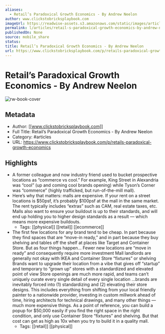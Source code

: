 ```yaml
---
aliases:
  - Retail’s Paradoxical Growth Economics - By Andrew Neelon
author: www.clickstobricksplaybook.com
imageUrl: https://readwise-assets.s3.amazonaws.com/static/images/article4.6bc1851654a0.png
permalink: l/articles/retail-s-paradoxical-growth-economics-by-andrew-neelon
publishedOn: None
source: mobile_share
status: 
title: Retail’s Paradoxical Growth Economics - By Andrew Neelon
url: https://www.clickstobricksplaybook.com/p/retails-paradoxical-growth-economics
---
```

# Retail’s Paradoxical Growth Economics - By Andrew Neelon

![rw-book-cover](https://readwise-assets.s3.amazonaws.com/static/images/article4.6bc1851654a0.png)

## Metadata

- Author: [[www.clickstobricksplaybook.com]]
- Full Title: Retail’s Paradoxical Growth Economics - By Andrew Neelon
- Category: #articles
- URL: https://www.clickstobricksplaybook.com/p/retails-paradoxical-growth-economics

## Highlights

- A former colleague and now industry friend used to bucket prospective locations as “commerce vs cool.” For example, King Street in Alexandria was “cool” (up and coming cool brands opening) while Tyson’s Corner was “commerce” (highly trafficked, but run-of-the-mill mall).
- Here’s why that matters: malls are expensive. If your rent on a street locations is $50psf, it’s probably $100psf at the mall in the same market. The rent typically includes “extras” such as CAM, real estate taxes, etc. Malls also want to ensure your buildout is up to their standards, and will end up holding you to higher design standards as a result — which means more expensive buildouts.
    - Tags: [[physical]] [[retail]] [[ecommerce]]
- The first few locations for any brand tend to be cheap. In part because they find spaces that are “move-in ready,” and in part because they buy shelving and tables off the shelf at places like Target and Container Store.
  But as four things happen…
  Fewer new locations are “move in ready” and consequently require more investment
  Mall landlords are generally not okay with IKEA and Container Store “fixtures” or shelving
  Brands want to upgrade their location from a vibe that gives off “startup” and temporary to “grown up” stores with a standardized and elevated point of view
  Store openings are much more rapid, and teams can’t uniquely curate every single detail of every single location
  …brands are inevitably forced into (1) standardizing and (2) elevating their store designs. This includes everything from shifting from your local friendly painter to a nationwide provider, investing in custom millwork ahead of time, hiring architects for technical drawings, and many other things — much more expensive things.
  As a point of reference, you can build a popup for $50,000 easily if you find the right space in the right condition, and only use Container Store “fixtures” and shelving. But that cost can get as high as 10x when you try to build it in a quality mall.
    - Tags: [[retail]] [[physical]]
